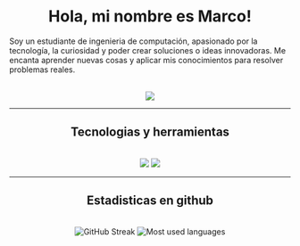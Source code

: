 

<h1 align="center"> 
  Hola, mi nombre es Marco!
</h1>

<p>
 Soy un estudiante de ingenieria de computación, apasionado por la tecnología, la curiosidad y poder crear soluciones o ideas innovadoras. Me encanta aprender nuevas cosas y aplicar mis conocimientos para resolver problemas reales.
</p>

<br/>

<!--<div align="left">
 
 🔭 Estoy trabajando en **a chat app**
 
 🌱 Estoy aprendiendo ****

 💬 Puedes preguntarme sobre **Node.js, React, Firebase, MongoDB... or anything [aquí](https://github.com/madfp/madfp/issues)**

 ⚡ Un dato curioso **Game of Thrones Night's Watch cloaks are made from Ikea rugs**
 
 </div>-->
 
<div align="center"> 
  <a href="mailto:marcoantoniodfp@gmail.com">
    <img src="https://img.shields.io/badge/Gmail-333333?style=for-the-badge&logo=gmail&logoColor=white" />
  </a>
  <!--
  <a href="https://linkedin.com/in/pedro-sales-muniz" target="_blank">
    <img src="https://img.shields.io/badge/LinkedIn-0077B5?style=for-the-badge&logo=linkedin&logoColor=white" target="_blank" />
  </a>
  <a href="https://salesp07.github.io" target="_blank">
     <img src="https://img.shields.io/badge/Portfolio-FF5722?style=for-the-badge&logo=todoist&logoColor=white" target="_blank" />
  </a>
  <a href="https://instagram.com/maarco_04" target="_blank">
     <img src="https://img.shields.io/badge/Instagram-%23E4405F.svg?style=for-the-badge&logo=Instagram&logoColor=white" target="_blank" />
  </a>
  -->
</div>

<hr/>
 
<h2 align="center">Tecnologias y herramientas</h2>
<br/>
<div align="center">
    <img src="https://skillicons.dev/icons?i=react,nextjs,html,css,github,tailwind,git,vscode" />
    <img src="https://skillicons.dev/icons?i=nodejs,python,javascript,typescript" /><br>
</div>

<hr/>

<h2 align="center">Estadisticas en github</h2> 
<br>
<div align=center>
  <img src="https://streak-stats.demolab.com?user=madfp&theme=highcontrast&mode=weekly" alt="GitHub Streak" />
  <img src="https://github-readme-stats.vercel.app/api/top-langs/?username=madfp&layout=compact&theme=transparent&hide_border=true" alt="Most used languages"/>
</div>
<br/>
